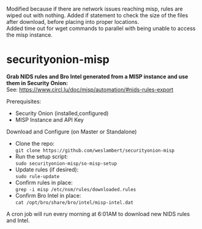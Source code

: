 Modified because if there are network issues reaching misp, rules are wiped out with nothing.
Added if statement to check the size of the files after download, before placing into proper locations.  
Added time out for wget commands to parallel with being unable to access the misp instance.


# securityonion-misp
**Grab NIDS rules and Bro Intel generated from a MISP instance and use them in Security Onion:**   
See: https://www.circl.lu/doc/misp/automation/#nids-rules-export

Prerequisites:   
- Security Onion (installed,configured)
- MISP Instance and API Key   
  

Download and Configure (on Master or Standalone)
- Clone the repo:   
`git clone https://github.com/weslambert/securityonion-misp`   
- Run the setup script:   
`sudo securityonion-misp/so-misp-setup`   
- Update rules (if desired):   
`sudo rule-update`   
- Confirm rules in place:    
`grep -i misp /etc/nsm/rules/downloaded.rules`    
- Confirm Bro Intel in place:    
`cat /opt/bro/share/bro/intel/misp-intel.dat`

A cron job will run every morning at 6:01AM to download new NIDS rules and Intel.

